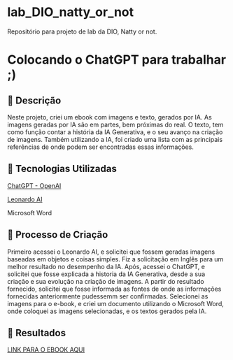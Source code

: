 # lab_DIO_natty_or_not
Repositório para projeto de lab da DIO, Natty or not.

# Colocando o ChatGPT para trabalhar ;)

## 📒 Descrição
Neste projeto, criei um ebook com imagens e texto, gerados por IA.
As imagens geradas por IA são em partes, bem próximas do real.
O texto, tem como função contar a história da IA Generativa, e o seu avanço na criação de imagens.
Também utilizando a IA, foi criado uma lista com as principais referências de onde podem ser encontradas essas informações.

## 🤖 Tecnologias Utilizadas
[ChatGPT - OpenAI](https://chat.openai.com)

[Leonardo AI](https://leonardo.ai)

Microsoft Word

## 🧐 Processo de Criação
Primeiro acessei o Leonardo AI, e solicitei que fossem geradas imagens baseadas em objetos e coisas simples. Fiz a solicitação em Inglês para um melhor resultado no desempenho da IA.
Após, acessei o ChatGPT, e solicitei que fosse explicada a historia da IA Generativa, desde a sua criação e sua evolução na criação de imagens.
A partir do resultado fornecido, solicitei que fosse informada as fontes de onde as informações fornecidas anteriormente pudessemm ser confirmadas.
Selecionei as imagens para o e-book, e criei um documento utilizando o Microsoft Word, onde coloquei as imagens selecionadas, e os textos gerados pela IA.

## 🚀 Resultados
[LINK PARA O EBOOK AQUI](Ebook.pdf)

